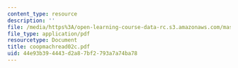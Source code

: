 ```yaml
---
content_type: resource
description: ''
file: /media/https%3A/open-learning-course-data-rc.s3.amazonaws.com/mas-965-special-topics-in-media-technology-cooperative-machines-fall-2003/44e93b394443d2a87bf2793a7a74ba78_coopmachread02c.pdf
file_type: application/pdf
resourcetype: Document
title: coopmachread02c.pdf
uid: 44e93b39-4443-d2a8-7bf2-793a7a74ba78
---
```

